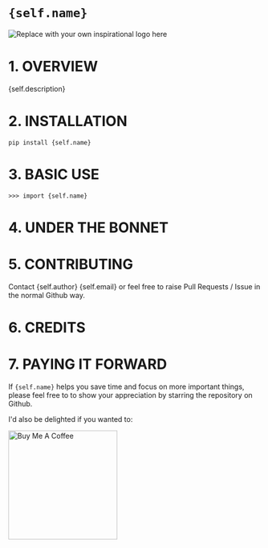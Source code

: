 # `{self.name}`
![Replace with your own inspirational logo here](https://github.com/PFython/easypypi/blob/main/easypypi.png?raw=true)

# 1. OVERVIEW
{self.description}

# 2. INSTALLATION

    pip install {self.name}


# 3. BASIC USE

    >>> import {self.name}


# 4. UNDER THE BONNET

# 5. CONTRIBUTING

Contact {self.author} {self.email} or feel free to raise Pull Requests / Issue in the normal Github way.

# 6. CREDITS

# 7. PAYING IT FORWARD


If `{self.name}` helps you save time and focus on more important things, please feel free to to show your appreciation by starring the repository on Github.

I'd also be delighted if you wanted to:

<a href="https://www.buymeacoffee.com/{self.github_id}" target="_blank"><img src="https://cdn.buymeacoffee.com/buttons/v2/arial-yellow.png" alt="Buy Me A Coffee" width="217px" ></a>
